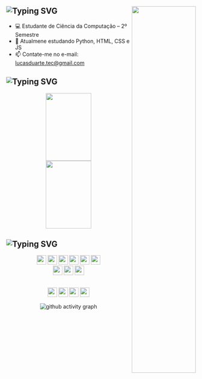 <div align="left">
  
## ![Typing SVG](https://readme-typing-svg.demolab.com?font=Arial&weight=900&size=30&pause=2000&color=5499EB&vCenter=true&random=false&width=435&height=35&lines=Ol%C3%A1!+Eu+sou+Lucas+Duarte+%F0%9F%91%8B) <img width="170px" height="50%" align="right" src="https://user-images.githubusercontent.com/74038190/219923809-b86dc415-a0c2-4a38-bc88-ad6cf06395a8.gif">

- 💻 Estudante de Ciência da Computação – 2º Semestre
- 📖 Atualmene estudando Python, HTML, CSS e JS
- 📫 Contate-me no e-mail: lucasduarte.tec@gmail.com

</div>
  
## ![Typing SVG](https://readme-typing-svg.demolab.com?font=Arial&weight=900&size=30&pause=200&color=5499EB&vCenter=true&random=false&width=435&height=30&lines=Meu+Status)

<div align="center">
  <img width="49%" height="180px" src="https://github-readme-stats.vercel.app/api?username=duarte-tec&show_icons=true&theme=github_dark&hide_border=true&count_private=true" />
  <img width="49%" height="180px" src="https://github-readme-stats.vercel.app/api/top-langs/?username=duarte-tec&size_weight=0.5&count_weight=1.0&layout=compact&theme=github_dark&hide_border=true&count_private=true" />
</div>

## ![Typing SVG](https://readme-typing-svg.demolab.com?font=Arial&weight=900&size=30&pause=200&color=5499EB&vCenter=true&random=false&width=435&height=30&lines=Ferramentas+e+Linguagens)

<div align="center">
    <p>
    <img height="25px" src="https://img.shields.io/badge/python-5499EB?style=for-the-badge&logo=python&logoColor=white" target="_blank">
    <img height="25px" src="https://img.shields.io/badge/html5-5499EB?style=for-the-badge&logo=html5&logoColor=white" target="_blank">
    <img height="25px" src="https://img.shields.io/badge/css3-5499EB?style=for-the-badge&logo=css3&logoColor=white" target="_blank">
    <img height="25px" src="https://img.shields.io/badge/javascript-5499EB?style=for-the-badge&logo=javascript&logoColor=white" target="_blank">
    <img height="25px" src="https://img.shields.io/badge/GitHub-5499EB?style=for-the-badge&logo=github&logoColor=white" target="_blank">
    <img height="25px" src="https://img.shields.io/badge/GIT-5499EB?style=for-the-badge&logo=git&logoColor=white" target="_blank">
    <br>
    <img height="25px" src="https://img.shields.io/badge/VS_Code-5499EB?style=for-the-badge&logo=visual%20studio%20code&logoColor=white" target="_blank">
    <img height="25px" src="https://img.shields.io/badge/Windows-5499EB?style=for-the-badge&logo=windows&logoColor=white" target="_blank">
    <img height="25px" src="https://img.shields.io/badge/Linux-5499EB?style=for-the-badge&logo=linux&logoColor=white" target="_blank">
  </p> 
  <p>
</div>

##
<div align="center">
  <a href="mailto:lucasduarte.tec@gmail.com" target="_blank"><img height="25px" src="https://img.shields.io/badge/-Gmail-5499EB?style=for-the-badge&logo=gmail&logoColor=white" target="_blank"></a>
  <a href="https://twitter.com/SAMSEPlOL" target="_blank"><img height="25px" src="https://img.shields.io/badge/Twitter-5499EB?style=for-the-badge&logo=twitter&logoColor=white" target="_blank"></a>
  <a href="https://discord.com/users/302771366124584960" target="_blank"><img height="25px" src="https://img.shields.io/badge/Discord-5499EB?style=for-the-badge&logo=discord&logoColor=white" target="_blank"></a>
  <a href="https://www.linkedin.com/in/lucasduartetec/" target="_blank"><img height="25px" src="https://img.shields.io/badge/LinkedIn-5499EB?style=for-the-badge&logo=linkedin&logoColor=white" target="_blank"></a>
  </p>

![github activity graph](https://github-readme-activity-graph.vercel.app/graph?username=duarte-tec&theme=react-dark&hide_border=true&color=5499EB&title_color=5499EB&line=5499EB&point=5499EB&)

</div>
